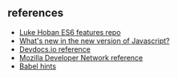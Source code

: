 ##  references

* <a href="https://github.com/lukehoban/es6features">Luke Hoban ES6 features repo</a>
* <a href="http://www.smashingmagazine.com/2015/10/es6-whats-new-next-version-javascript/">What's new in the new version of Javascript?</a>
* <a href="http://devdocs.io">Devdocs.io reference</a>
* <a href="https://developer.mozilla.org/en-US/docs/Web/JavaScript/Reference">Mozilla Developer Network reference</a>
* <a href="https://babeljs.io/docs/learn-es2015/" target="_blank">Babel hints</a>
